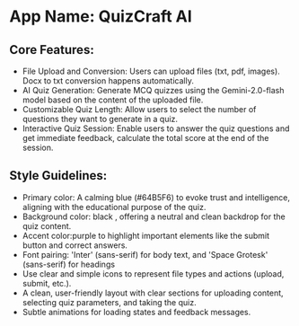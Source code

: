 # **App Name**: QuizCraft AI

## Core Features:

- File Upload and Conversion: Users can upload files (txt, pdf, images). Docx to txt conversion happens automatically.
- AI Quiz Generation: Generate MCQ quizzes using the Gemini-2.0-flash model based on the content of the uploaded file.
- Customizable Quiz Length: Allow users to select the number of questions they want to generate in a quiz.
- Interactive Quiz Session: Enable users to answer the quiz questions and get immediate feedback, calculate the total score at the end of the session.

## Style Guidelines:

- Primary color: A calming blue (#64B5F6) to evoke trust and intelligence, aligning with the educational purpose of the quiz.
- Background color: black , offering a neutral and clean backdrop for the quiz content.
- Accent color:purple  to highlight important elements like the submit button and correct answers.
- Font pairing: 'Inter' (sans-serif) for body text, and 'Space Grotesk' (sans-serif) for headings
- Use clear and simple icons to represent file types and actions (upload, submit, etc.).
- A clean, user-friendly layout with clear sections for uploading content, selecting quiz parameters, and taking the quiz.
- Subtle animations for loading states and feedback messages.